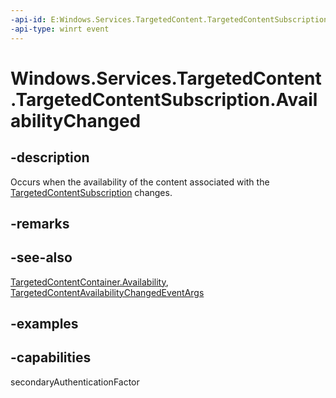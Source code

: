 ```yaml
---
-api-id: E:Windows.Services.TargetedContent.TargetedContentSubscription.AvailabilityChanged
-api-type: winrt event
---
```


<!-- Event syntax.
public event TypedEventHandler AvailabilityChanged<TargetedContentSubscription, TargetedContentAvailabilityChangedEventArgs>
-->

# Windows.Services.TargetedContent.TargetedContentSubscription.AvailabilityChanged

## -description

Occurs when the availability of the content associated with the [TargetedContentSubscription](targetedcontentsubscription.md) changes.

## -remarks

## -see-also

[TargetedContentContainer.Availability](targetedcontentcontainer_availability.md), [TargetedContentAvailabilityChangedEventArgs](targetedcontentavailabilitychangedeventargs.md)

## -examples

## -capabilities

secondaryAuthenticationFactor
